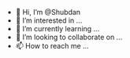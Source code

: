 - 👋 Hi, I’m @Shubdan
- 👀 I’m interested in ...
- 🌱 I’m currently learning ...
- 💞️ I’m looking to collaborate on ...
- 📫 How to reach me ...

<!---
Shubdan/Shubdan is a ✨ special ✨ repository because its `README.md` (this file) appears on your GitHub profile.
You can click the Preview link to take a look at your changes.
--->
